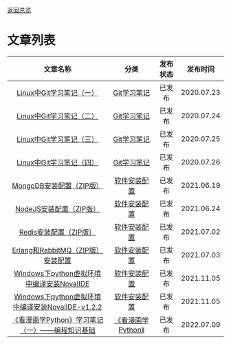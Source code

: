 [返回总览](summary.md)

# 文章列表

| 文章名称                                                          | 分类                                             | 发布状态 | 发布时间       |
|:-------------------------------------------------------------:|:----------------------------------------------:|:----:|:----------:|
| [Linux中Git学习笔记（一）](CAT1/ch1.md)                               | [Git学习笔记](CAT1/ch0.md)                         | 已发布  | 2020.07.23 |
| [Linux中Git学习笔记（二）](CAT1/ch2.md)                               | [Git学习笔记](CAT1/ch0.md)                         | 已发布  | 2020.07.24 |
| [Linux中Git学习笔记（三）](CAT1/ch3.md)                               | [Git学习笔记](CAT1/ch0.md)                         | 已发布  | 2020.07.25 |
| [Linux中Git学习笔记（四）](CAT1/ch4.md)                               | [Git学习笔记](CAT1/ch0.md)                         | 已发布  | 2020.07.26 |
| [MongoDB安装配置（ZIP版）](CAT2/ch1.md)                              | [软件安装配置](CAT2/ch0.md)                          | 已发布  | 2021.06.19 |
| [NodeJS安装配置（ZIP版）](CAT2/ch2.md)                               | [软件安装配置](CAT2/ch0.md)                          | 已发布  | 2021.06.24 |
| [Redis安装配置（ZIP版）](CAT2/ch3.md)                                | [软件安装配置](CAT2/ch0.md)                          | 已发布  | 2021.07.02 |
| [Erlang和RabbitMQ（ZIP版）安装配置](CAT2/ch4.md)                      | [软件安装配置](CAT2/ch0.md)                          | 已发布  | 2021.07.03 |
| [Windows下python虚拟环境中编译安装NovalIDE](CAT2/ch5.md)                | [软件安装配置](CAT2/ch0.md)                          | 已发布  | 2021.11.05 |
| [Windows下python虚拟环境中编译安装NovalIDE-v1.2.2](CAT2/ch6.md)         | [软件安装配置](CAT2/ch0.md)                          | 已发布  | 2021.11.05 |
| [《看漫画学Python》学习笔记（一）——编程知识基础](../booknote/python/CAT1/ch1.md) | [《看漫画学Python》](../booknote/python/CAT1/ch0.md) | 已发布  | 2022.07.09 |
